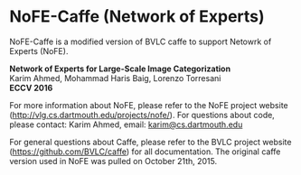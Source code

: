 # NoFE-Caffe (Network of Experts)

NoFE-Caffe is a modified version of BVLC caffe to support Netowrk of Experts (NoFE). 

<b>Network of Experts for Large-Scale Image Categorization</b><br>
Karim Ahmed, Mohammad Haris Baig, Lorenzo Torresani <br>
<b>ECCV 2016 </b>



For more information about NoFE, please refer to the NoFE project website (http://vlg.cs.dartmouth.edu/projects/nofe/).
For questions about code, please contact: Karim Ahmed, email: karim@cs.dartmouth.edu





For general questions about Caffe, please refer to the BVLC project website (https://github.com/BVLC/caffe) for all documentation.
The original caffe version used in NoFE was pulled on October 21th, 2015. 
